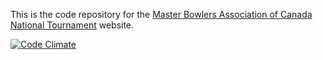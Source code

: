 This is the code repository for the [Master Bowlers Association of Canada National Tournament](http://mbacnationals.com) website.

[![Code Climate](https://codeclimate.com/github/CaffGeek/MBACNationals/badges/gpa.svg)](https://codeclimate.com/github/CaffGeek/MBACNationals)